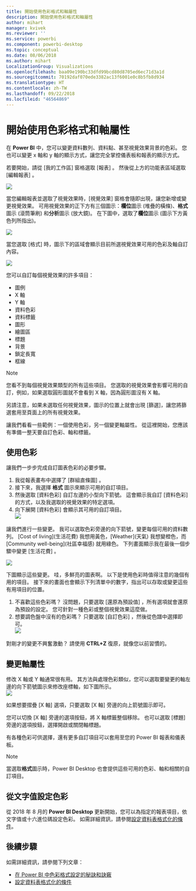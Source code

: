 ```yaml
---
title: 開始使用色彩格式和軸屬性
description: 開始使用色彩格式和軸屬性
author: mihart
manager: kvivek
ms.reviewer: ''
ms.service: powerbi
ms.component: powerbi-desktop
ms.topic: conceptual
ms.date: 08/06/2018
ms.author: mihart
LocalizationGroup: Visualizations
ms.openlocfilehash: baa09e190bc33dfd99bcd80d8705ed6ec71d3a1d
ms.sourcegitcommit: 70192daf070ede3382ac13f6001e0c8b5fb8d934
ms.translationtype: HT
ms.contentlocale: zh-TW
ms.lasthandoff: 09/22/2018
ms.locfileid: "46564869"
---
```

# <a name="getting-started-with-color-formatting-and-axis-properties"></a>開始使用色彩格式和軸屬性
在 **Power BI** 中，您可以變更資料數列、資料點、甚至視覺效果背景的色彩。 您也可以變更 x 軸和 y 軸的顯示方式，讓您完全掌控儀表板和報表的顯示方式。

若要開始，請從 [我的工作區]  窗格選取 [報表]  。 然後從上方的功能表區域選取 [編輯報表] 。  

![](media/service-getting-started-with-color-formatting-and-axis-properties/gettingstartedcolor_1a.png)

當您編輯報表並選取了視覺效果時，[視覺效果] 窗格會隨即出現，讓您新增或變更視覺效果。 可用視覺效果的正下方有三個圖示：**欄位**圖示 (堆疊的橫條)、**格式**圖示 (滾筒筆刷) 和**分析**圖示 (放大鏡)。 在下圖中，選取了**欄位**圖示 (圖示下方黃色列所指出)。

![](media/service-getting-started-with-color-formatting-and-axis-properties/gettingstartedcolor_2a.png)

當您選取 [格式] 時，圖示下的區域會顯示目前所選視覺效果可用的色彩及軸自訂內容。  

![](media/service-getting-started-with-color-formatting-and-axis-properties/gettingstartedcolor_3a.png)

您可以自訂每個視覺效果的許多項目：

* 圖例
* X 軸
* Y 軸
* 資料色彩
* 資料標籤
* 圖形
* 繪圖區
* 標題
* 背景
* 鎖定長寬
* 框線

> [!NOTE]
>  
> 您看不到每個視覺效果類型的所有這些項目。 您選取的視覺效果會影響可用的自訂，例如，如果選取圓形圖就不會看到 X 軸，因為圓形圖沒有 X 軸。

另請注意，如果未選取任何視覺效果，圖示的位置上就會出現 [篩選]，讓您將篩選套用至頁面上的所有視覺效果。

讓我們看看一些範例：一個使用色彩，另一個變更軸屬性。 從這裡開始，您應該有準備一整天要自訂色彩、軸和標籤。

## <a name="working-with-colors"></a>使用色彩

讓我們一步步完成自訂圖表色彩的必要步驟。

1. 我從報表畫布中選擇了 [群組直條圖]  。
2. 接下來，我選擇 **格式** 圖示來顯示可用的自訂項目。
3. 然後選取 [資料色彩]  自訂左邊的小型向下箭號。 這會顯示我自訂 [資料色彩] 的方式，以及我選取的視覺效果的特定選項。
4. 向下展開 [資料色彩] 會顯示其可用的自訂項目。  
   ![](media/service-getting-started-with-color-formatting-and-axis-properties/gettingstartedcolor_4a.png)

讓我們進行一些變更。 我可以選取色彩旁邊的向下箭號，變更每個可用的資料數列。 [Cost of living]\(生活花費) 我想用黃色，[Weather]\(天氣) 我想變橙色，而 [Community well-being]\(社區幸福感) 就用綠色。 下列畫面顯示我在最後一個步驟中變更 [生活花費] 。  

![](media/service-getting-started-with-color-formatting-and-axis-properties/gettingstartedcolor_5a.png)

下圖顯示這些變更。 哇，多鮮亮的圖表啊。 以下是使用色彩時值得注意的幾個有用的項目。 接下來的畫面也會顯示下列清單中的數字，指出可以存取或變更這些有用項目的位置。

1. 不喜歡這些色彩嗎？ 沒問題，只要選取 [還原為預設值]  ，所有選項就會還原為預設的設定。 您可針對一種色彩或整個視覺效果這麼做。
2. 想要調色盤中沒有的色彩嗎？ 只要選取 [自訂色彩] ，然後從色譜中選擇即可。  
   ![](media/service-getting-started-with-color-formatting-and-axis-properties/gettingstartedcolor_6a.png)

對剛才的變更不興奮激動？ 請使用 **CTRL+Z** 復原，就像您以前習慣的。

## <a name="changing-axis-properties"></a>變更軸屬性

修改 X 軸或 Y 軸通常很有用。 其方法與處理色彩類似，您可以選取要變更的軸左邊的向下箭號圖示來修改座標軸，如下圖所示。  
![](media/service-getting-started-with-color-formatting-and-axis-properties/gettingstartedcolor_7a.png)

如果想要摺疊 [X 軸]  選項，只要選取 [X 軸] 旁邊的向上箭號圖示即可。

您可以切換 [X 軸] 旁邊的選項按鈕，將 X 軸標籤整個移除。 也可以選取 [標題] 旁邊的選項按鈕，選擇開啟或關閉軸標題。  

有各種色彩可供選擇，還有更多自訂項目可以套用至您的 Power BI 報表和儀表板。

> [!NOTE]
>  
> 當選取**格式**圖示時，Power BI Desktop 也會提供這些可用的色彩、軸和相關的自訂項目。

## <a name="setting-color-from-text-values"></a>從文字值設定色彩

從 2018 年 8 月的 **Power BI Desktop** 更新開始，您可以為指定的報表項目，依文字值或十六進位碼設定色彩。 如需詳細資訊，請參閱[設定資料表格式化的條件](../desktop-conditional-table-formatting.md)。


## <a name="next-steps"></a>後續步驟
如需詳細資訊，請參閱下列文章：  

* [在 Power BI 中色彩格式設定的秘訣和訣竅](service-tips-and-tricks-for-color-formatting.md)  
* [設定資料表格式化的條件](../desktop-conditional-table-formatting.md)


